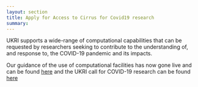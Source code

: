```yaml
---
layout: section
title: Apply for Access to Cirrus for Covid19 research
summary: 
---
```


UKRI supports a wide-range of computational capabilities that can be requested by researchers seeking to contribute to the understanding of, 
and response to, the COVID-19 pandemic and its impacts. 

Our guidance of the use of computational facilities has now gone live and can be found <a href="https://www.ukri.org/files/funding/UKRI-computational-resources-COVID-19/?_ga=2.83819350.1914179447.1587567258-1940106906.1587460263">here</a> 
and the UKRI call for COVID-19 research can be found  <a href="https://www.ukri.org/funding/funding-opportunities/ukri-open-call-for-research-and-innovation-ideas-to-address-covid-19/">here</a>
